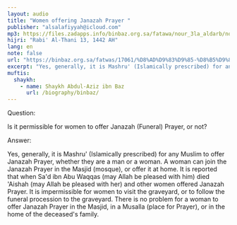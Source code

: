 ```yaml
---
layout: audio
title: "Women offering Janazah Prayer "
publisher: "alsalafiyyah@icloud.com"
mp3: https://files.zadapps.info/binbaz.org.sa/fatawa/nour_3la_aldarb/nour_599/59907.mp3
hijri: "Rabi' Al-Thani 13, 1442 AH"
lang: en
note: false
url: "https://binbaz.org.sa/fatwas/17061/%D8%AD%D9%83%D9%85-%D8%B5%D9%84%D8%A7%D8%A9-%D8%A7%D9%84%D9%85%D8%B1%D8%A7%D8%A9-%D8%B9%D9%84%D9%89-%D8%A7%D9%84%D8%AC%D9%86%D8%A7%D8%B2%D8%A9"
excerpt: "Yes, generally, it is Mashru' (Islamically prescribed) for any Muslim to offer Janazah Prayer, whether they are a man or a woman. A woman can join the Janazah Prayer in the Masjid (mosque), or offer it at home."
muftis:
  shaykh: 
    - name: Shaykh Abdul-Aziz ibn Baz
      url: /biography/binbaz/
---
```


Question: 

Is it permissible for women to offer Janazah (Funeral) Prayer, or not?

Answer: 

Yes, generally, it is Mashru' (Islamically prescribed) for any Muslim to offer Janazah Prayer, whether they are a man or a woman. A woman can join the Janazah Prayer in the Masjid (mosque), or offer it at home. It is reported that when Sa'd ibn Abu Waqqas (may Allah be pleased with him) died 'Aishah (may Allah be pleased with her) and other women offered Janazah Prayer. It is impermissible for women to visit the graveyard, or to follow the funeral procession to the graveyard. There is no problem for a woman to offer Janazah Prayer in the Masjid, in a Musalla (place for Prayer), or in the home of the deceased's family. 
